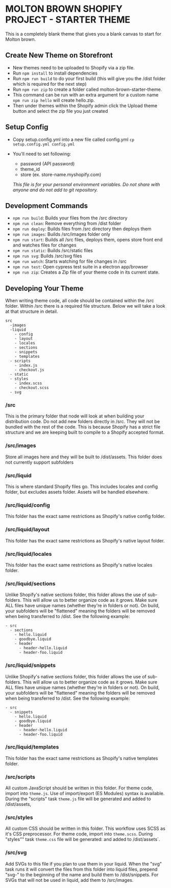 # MOLTON BROWN SHOPIFY PROJECT - STARTER THEME

This is a completely blank theme that gives you a blank canvas to start for Molton brown. 



## Create New Theme on Storefront

- New themes need to be uploaded to Shopify via a zip file.
- Run `npm install` to install dependencies
- Run `npm run build` to do your first build (this will give you the /dist folder which is required for the next step)
- Run `npm run zip` to create a folder called molton-brown-starter-theme.
- This command can be run with an extra argument for a custom name `npm run zip hello` will create hello.zip.
- Then under themes within the Shopify admin click the Upload theme button and select the zip file you just created



## Setup Config

- Copy setup.config.yml into a new file called config.yml `cp setup.config.yml config.yml`
- You'll need to set following:
  - password (API password)
  - theme_id
  - store (ex. store-name.myshopify.com)

  *This file is for your personal environment variables. Do not share with anyone and do not add to git repository.*



## Development Commands

- `npm run build`: Builds your files from the /src directory
- `npm run clean`: Remove everything from /dist folder
- `npm run deploy`: Builds files from /src directory then deploys them
- `npm run images`: Builds /src/images folder only
- `npm run start`: Builds all /src files, deploys them, opens store front end and watches files for changes
- `npm run static`: Builds /src/static files
- `npm run svg`: Builds /src/svg files
- `npm run watch`: Starts watching for file changes in /src
- `npm run test`: Open cypress test suite in a electron app/browser
- `npm run zip`: Creates a Zip file of your theme code in its current state.



## Developing Your Theme

When writing theme code, all code should be contained within the /src folder. Within /src there is a required file structure. Below we will take a look at that structure in detail.

```
src
  -images
  -liquid
    - config
    - layout
    - locales
    - sections
    - snippets
    - templates
  - scripts
    - index.js
    - checkout.js
  - static
  - styles
    - index.scss
    - checkout.scss
  - svg
```

### /src

This is the primary folder that node will look at when building your distribution code. Do not add new folders directly in /src. They will not be bundled with the rest of the code. This is because Shopify has a strict file structure and we are keeping built to compile to a Shopify accepted format.

### /src/images

Store all images here and they will be built to /dist/assets. This folder does not currently support subfolders

### /src/liquid

This is where standard Shopify files go. This includes locales and config folder, but excludes assets folder. Assets will be handled elsewhere.

### /src/liquid/config

This folder has the exact same restrictions as Shopify's native config folder.

### /src/liquid/layout

This folder has the exact same restrictions as Shopify's native layout folder.

### /src/liquid/locales

This folder has the exact same restrictions as Shopify's native locales folder.


### /src/liquid/sections

Unlike Shopify's native sections folder, this folder allows the use of sub-folders. This will allow us to better organize code as it grows. Make sure ALL files have unique names (whether they're in folders or not). On build, your subfolders will be "flattened" meaning the folders will be removed when being transferred to /dist. See the following example:

```
- src
  - sections
    - hello.liquid
    - goodbye.liquid
    - header
      - header-hello.liquid
      - header-foo.liquid
```

### /src/liquid/snippets

Unlike Shopify's native sections folder, this folder allows the use of sub-folders. This will allow us to better organize code as it grows. Make sure ALL files have unique names (whether they're in folders or not). On build, your subfolders will be "flattened" meaning the folders will be removed when being transferred to /dist. See the following example:

```
- src
  - snippets
    - hello.liquid
    - goodbye.liquid
    - header
      - header-hello.liquid
      - header-foo.liquid
```

### /src/liquid/templates

This folder has the exact same restrictions as Shopify's native templates folder.

### /src/scripts

All custom JavaScript should be written in this folder. For theme code, import into `theme.js`. Use of import/export (ES Modules) syntax is available. During the "scripts" task `theme.js` file will be generated and added to /dist/assets,

### /src/styles

All custom CSS should be written in this folder. This workflow uses SCSS as it's CSS preprocessor. For theme code, import into `theme.scss`. During "styles"" task `theme.css` file will be generated:  and added to /dist/assets`.

### /src/svg

Add SVGs to this file if you plan to use them in your liquid. When the "svg" task runs it will convert the files from this folder into liquid files, prepend "svg-" to the beginning of the name and build them to /dist/snippets. For SVGs that will not be used in liquid, add them to /src/images.
